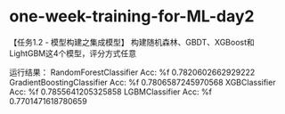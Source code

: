 # one-week-training-for-ML-day2
【任务1.2 - 模型构建之集成模型】 
构建随机森林、GBDT、XGBoost和LightGBM这4个模型，评分方式任意

运行结果：
RandomForestClassifier Acc: %f 0.7820602662929222
GradientBoostingClassifier Acc: %f 0.7806587245970568
XGBClassifier Acc: %f 0.7855641205325858
LGBMClassifier Acc: %f 0.7701471618780659

